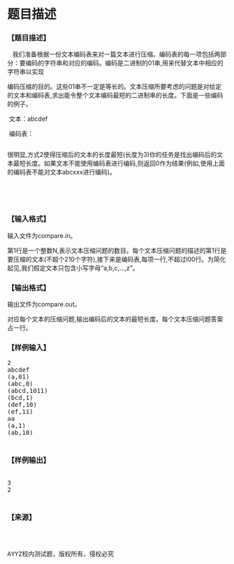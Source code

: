 # 题目描述


<h3>
【题目描述】
</h3>
<p>
   我们准备根据一份文本编码表来对一篇文本进行压缩。编码表的每一项包括两部分：要编码的字符串和对应的编码。编码是二进制的01串,用来代替文本中相应的字符串以实现
</p>
<p>
编码压缩的目的。这些01串不一定是等长的。文本压缩所要考虑的问题是对给定的文本和编码表,求出能令整个文本编码最短的二进制串的长度。下面是一些编码的例子。
</p>
<p>
 文本：abcdef
</p>
<p>
 编码表：
</p>
<p>
<img src="/upload/image/20141105/20141105130834_64523.bmp" alt=""/> 
</p>
<p>
很明显,方式2使得压缩后的文本的长度最短(长度为3)你的任务是找出编码后的文本最短长度。如果文本不能使用编码表进行编码,则返回0作为结果(例如,使用上面的编码表不能对文本abcxxx进行编码)。
</p>
<p>
<br/>
</p>
<p>
<br/>
</p>
<h3>
【输入格式】
</h3>
<p>
输入文件为compare.in。
</p>
第1行是一个整数N,表示文本压缩问题的数目。每个文本压缩问题的描述的第1行是要压缩的文本(不超个210个字符),接下来是编码表,每项一行,不超过l00行。为简化起见,我们假定文本只包含小写字母“a,b,c,…,z”。<br/>
<h3>
【输出格式】
</h3>
<p>
输出文件为compare.out。
</p>
<p>
对应每个文本的压缩问题,输出编码后的文本的最短长度。每个文本压缩问题答案占一行。
</p>
<h3>
【样例输入】
</h3>
<pre>2
abcdef
(a,01)
(abc,0)
(abcd,1011)
(bcd,1)
(def,10)
(ef,11)
aa
(a,1)
(ab,10)
<h3>
【样例输出】
</h3>
3
2
<h3>
【来源】
</h3>
<p>
AYYZ校内测试题，版权所有，侵权必究
</p></pre>
